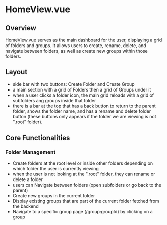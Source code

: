 # HomeView.vue
## Overview
HomeView.vue serves as the main dashboard for the user, displaying a grid of folders and groups. It allows users to create, rename, delete, and navigate between folders, as well as create new groups within those folders.

## Layout
- side bar with two buttons: Create Folder and Create Group
- a main section with a grid of Folders then a grid of Groups under it
- when a user clicks a folder icon, the main grid reloads with a grid of subfolders ang groups inside that folder
- there is a bar at the top that has a back button to return to the parent folder, shows the folder name, and  has a rename and delete folder button (these buttons only appears if the folder we are viewing is not ".root" folder).

## Core Functionalities
### Folder Management
- Create folders at the root level or inside other folders depending on which folder the user is currently viewing
- when the user is not looking at the ".root" folder, they can rename or delete a folder
- users can Navigate between folders (open subfolders or go back to the parent)
- Create new groups in the current folder
- Display existing groups that are part of the current folder fetched from the backend
- Navigate to a specific group page (/group:groupId) by clicking on a group
